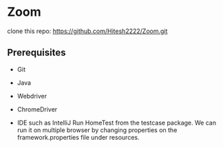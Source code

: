 # Zoom
clone this repo: https://github.com/Hitesh2222/Zoom.git
## Prerequisites
  + Git
  - Java
  * Webdriver
  + ChromeDriver
  * IDE such as IntelliJ
Run HomeTest from the testcase package.
We can run it on multiple browser by changing properties on the framework.properties file under resources.
